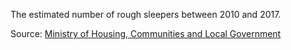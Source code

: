 The estimated number of rough sleepers between 2010 and 2017.

Source: <a href="https://www.gov.uk/government/statistics/rough-sleeping-in-england-autumn-2017" target="_blank">Ministry of Housing, Communities and Local Government</a>